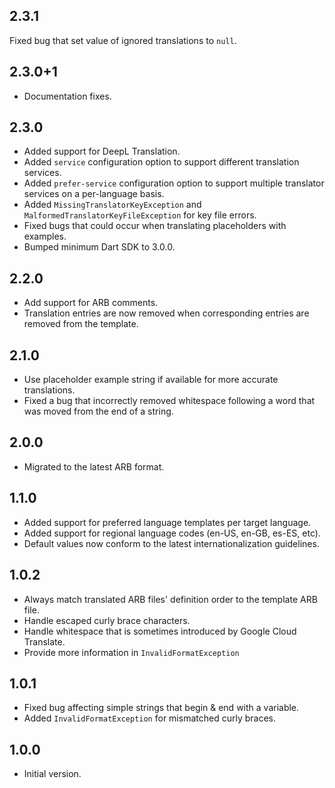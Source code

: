## 2.3.1

Fixed bug that set value of ignored translations to `null`.

## 2.3.0+1

- Documentation fixes.

## 2.3.0

- Added support for DeepL Translation.
- Added `service` configuration option to support different translation services.
- Added `prefer-service` configuration option to support multiple translator services on a per-language basis.
- Added `MissingTranslatorKeyException` and `MalformedTranslatorKeyFileException` for key file errors.
- Fixed bugs that could occur when translating placeholders with examples.
- Bumped minimum Dart SDK to 3.0.0.

## 2.2.0

- Add support for ARB comments.
- Translation entries are now removed when corresponding entries are removed from the template.

## 2.1.0

- Use placeholder example string if available for more accurate translations.
- Fixed a bug that incorrectly removed whitespace following a word that was moved from the end of a string.

## 2.0.0

- Migrated to the latest ARB format.

## 1.1.0

- Added support for preferred language templates per target language.
- Added support for regional language codes (en-US, en-GB, es-ES, etc).
- Default values now conform to the latest internationalization guidelines.

## 1.0.2

- Always match translated ARB files' definition order to the template ARB file.
- Handle escaped curly brace characters.
- Handle whitespace that is sometimes introduced by Google Cloud Translate.
- Provide more information in `InvalidFormatException`

## 1.0.1

- Fixed bug affecting simple strings that begin & end with a variable.
- Added `InvalidFormatException` for mismatched curly braces.

## 1.0.0

- Initial version.
